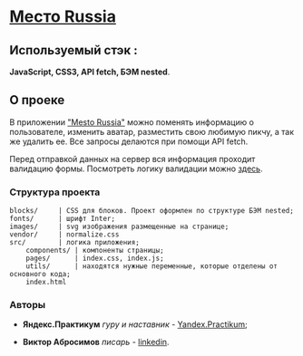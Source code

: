 # [Место Russia](https://v1ktorbro.github.io/mesto/index.html)

## Используемый стэк :

**JavaScript, CSS3, API fetch, БЭМ nested**.

## О проеке

В приложении ["Mesto Russia"](https://v1ktorbro.github.io/mesto/index.html) можно поменять информацию о пользователе, изменить аватар, разместить свою любимую пикчу, а так же удалить ее.
Все запросы делаются при помощи API fetch.

Перед отправкой данных на сервер вся информация проходит валидацию формы.
Посмотреть логику валидации можно [здесь](https://github.com/v1ktorbro/mesto/blob/master/src/components/FormValidator.js).

### Структура проекта

    blocks/     | CSS для блоков. Проект оформлен по структуре БЭМ nested;
    fonts/      | шрифт Inter;
    images/     | svg изображения размещенные на странице;
    vendor/     | normalize.css
    src/        | логика приложения;
        components/ | компоненты страницы;
        pages/      | index.css, index.js;
        utils/      | находятся нужные переменные, которые отделены от основного кода;
        index.html


### Авторы

* **Яндекс.Практикум** *гуру и наставник* - [Yandex.Practikum](https://praktikum.yandex.ru);

* **Виктор Абросимов** *писарь* - [linkedin](https://www.linkedin.com/in/victor-abrosimov-631b6b1a4/).
